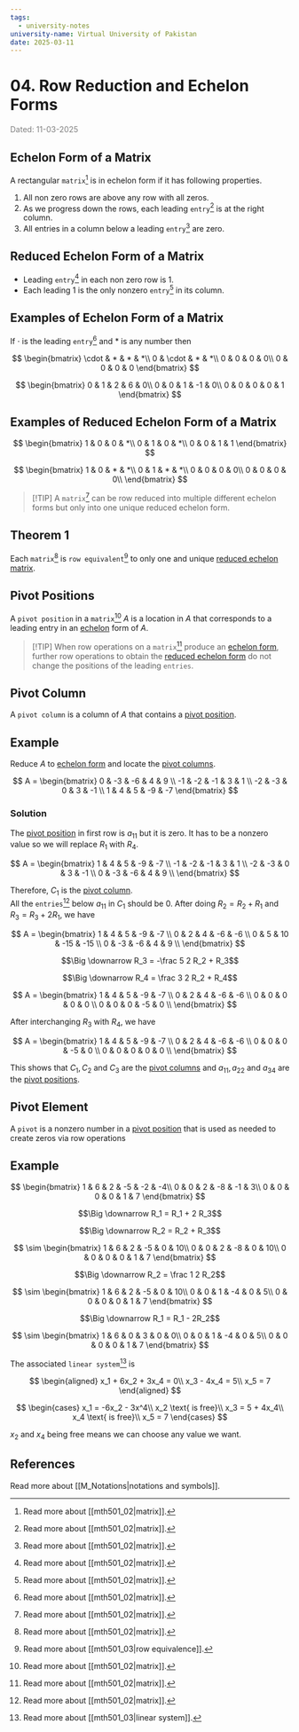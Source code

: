 ```yaml
---
tags:
  - university-notes
university-name: Virtual University of Pakistan
date: 2025-03-11
---
```


# 04. Row Reduction and Echelon Forms

<span style="color: gray;">Dated: 11-03-2025</span>

## Echelon Form of a Matrix

A rectangular `matrix`[^1] is in echelon form if it has following properties.

1. All non zero rows are above any row with all zeros.
2. As we progress down the rows, each leading `entry`[^1] is at the right column.
3. All entries in a column below a leading `entry`[^1] are zero.

## Reduced Echelon Form of a Matrix

- Leading `entry`[^1] in each non zero row is $1$.
- Each leading $1$ is the only nonzero `entry`[^1] in its column.

## Examples of Echelon Form of a Matrix

If $\cdot$ is the leading `entry`[^1] and $*$ is any number then

$$
\begin{bmatrix}
	\cdot & * & * & *\\
	0 & \cdot & * & *\\
	0 & 0 & 0 & 0\\
	0 & 0 & 0 & 0
\end{bmatrix}
$$

$$
\begin{bmatrix}
	0 & 1 & 2 & 6 & 0\\
	0 & 0 & 1 & -1 & 0\\
	0 & 0 & 0 & 0 & 1
\end{bmatrix}
$$

## Examples of Reduced Echelon Form of a Matrix

$$
\begin{bmatrix}
	1 & 0 & 0 & *\\
	0 & 1 & 0 & *\\
	0 & 0 & 1 & 1
\end{bmatrix}
$$

$$
\begin{bmatrix}
	1 & 0 & * & *\\
	0 & 1 & * & *\\
	0 & 0 & 0 & 0\\
	0 & 0 & 0 & 0\\
\end{bmatrix}
$$

> [!TIP] A `matrix`[^1] can be row reduced into multiple different echelon forms but only into one unique reduced echelon form.

## Theorem 1

Each `matrix`[^1] is `row equivalent`[^2] to only one and unique [reduced echelon matrix](#reduced-echelon-form-of-a-matrix).

## Pivot Positions

A `pivot position` in a `matrix`[^1] $A$ is a location in $A$ that corresponds to a leading entry in an [echelon](#echelon-form-of-a-matrix) form of $A$.

> [!TIP] When row operations on a `matrix`[^1] produce an [echelon form](#echelon-form-of-a-matrix), further row operations to obtain the [reduced echelon form](#reduced-echelon-form-of-a-matrix) do not change the positions of the leading `entries`.

## Pivot Column

A `pivot column` is a column of $A$ that contains a [pivot position](#pivot-positions).

## Example

Reduce $A$ to [echelon form](#echelon-form) and locate the [pivot columns](#pivot-columns).

$$
A = 
\begin{bmatrix}
    0  & -3  & -6  &  4  &  9  \\
   -1  & -2  & -1  &  3  &  1  \\
   -2  & -3  &  0  &  3  & -1  \\
    1  &  4  &  5  & -9  & -7  
\end{bmatrix}
$$

### Solution

The [pivot position](#pivot-positions) in first row is $a_{11}$ but it is zero. It has to be a nonzero value so we will replace $R_1$ with $R_4$.

$$
A = 
\begin{bmatrix}
    1  &  4  &  5  & -9  & -7  \\
   -1  & -2  & -1  &  3  &  1  \\
   -2  & -3  &  0  &  3  & -1  \\
    0  & -3  & -6  &  4  &  9  \\
\end{bmatrix}
$$

Therefore, $C_1$ is the [pivot column](#pivot-column).  
All the `entries`[^1] below $a_{11}$ in $C_1$ should be $0$. After doing $R_2 = R_2 + R_1$ and $R_3 = R_3 + 2 R_1$, we have

$$
A = 
\begin{bmatrix}
    1  &  4  &  5  & -9  & -7  \\
    0  & 2  & 4  &  -6  &  -6  \\
    0  & 5  &  10  &  -15  & -15  \\
    0  & -3  & -6  &  4  &  9  \\
\end{bmatrix}
$$

$$\Big \downarrow R_3 = -\frac 5 2 R_2 + R_3$$

$$\Big \downarrow R_4 = \frac 3 2 R_2 + R_4$$

$$
A = 
\begin{bmatrix}
    1  &  4  &  5  & -9  & -7  \\
    0  & 2  & 4  &  -6  &  -6  \\
    0  & 0  &  0  &  0 & 0 \\
    0  & 0  & 0  &  -5  &  0  \\
\end{bmatrix}
$$

After interchanging $R_3$ with $R_4$, we have

$$
A = 
\begin{bmatrix}
    1  &  4  &  5  & -9  & -7  \\
    0  & 2  & 4  &  -6  &  -6  \\
    0  & 0  & 0  &  -5  &  0  \\
    0  & 0  &  0  &  0 & 0 \\
\end{bmatrix}
$$

This shows that $C_1, C_2$ and $C_3$ are the [pivot columns](#pivot-columns) and $a_{11}, a_{22}$ and $a_{34}$ are the [pivot positions](#pivot-positions).

## Pivot Element

A `pivot` is a nonzero number in a [pivot position](#pivot-position) that is used as needed to create zeros via row operations

## Example

$$
\begin{bmatrix}
	1 & 6 & 2 & -5 & -2 & -4\\
	0 & 0 & 2 & -8 & -1 & 3\\
	0 & 0 & 0 & 0 & 1 & 7
\end{bmatrix}
$$

$$\Big \downarrow R_1 = R_1 + 2 R_3$$

$$\Big \downarrow R_2 = R_2 + R_3$$

$$
\sim
\begin{bmatrix}
	1 & 6 & 2 & -5 & 0 & 10\\
	0 & 0 & 2 & -8 & 0 & 10\\
	0 & 0 & 0 & 0 & 1 & 7
\end{bmatrix}
$$

$$\Big \downarrow R_2 = \frac 1 2 R_2$$

$$
\sim
\begin{bmatrix}
	1 & 6 & 2 & -5 & 0 & 10\\
	0 & 0 & 1 & -4 & 0 & 5\\
	0 & 0 & 0 & 0 & 1 & 7
\end{bmatrix}
$$

$$\Big \downarrow R_1 = R_1 - 2R_2$$

$$
\sim
\begin{bmatrix}
	1 & 6 & 0 & 3 & 0 & 0\\
	0 & 0 & 1 & -4 & 0 & 5\\
	0 & 0 & 0 & 0 & 1 & 7
\end{bmatrix}
$$

The associated `linear system`[^3] is

$$
\begin{aligned}
	x_1 + 6x_2 + 3x_4 = 0\\
	x_3 - 4x_4 = 5\\
	x_5 = 7
\end{aligned}
$$

$$
\begin{cases}
	x_1 = -6x_2 - 3x^4\\
	x_2 \text{ is free}\\
	x_3 = 5 + 4x_4\\
	x_4 \text{ is free}\\
	x_5 = 7
\end{cases}
$$

$x_2$ and $x_4$ being free means we can choose any value we want.

## References

Read more about [[M_Notations|notations and symbols]].

[^1]: Read more about [[mth501_02|matrix]].
[^2]: Read more about [[mth501_03|row equivalence]].
[^3]: Read more about [[mth501_03|linear system]].